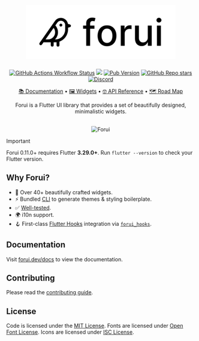 <a href="https://forui.dev">
  <h1 align="center">
    <picture>
      <source width="400" media="(prefers-color-scheme: dark)" srcset="docs/public/dark_logo.png">
      <img width="400" alt="Forui" src="docs/public/light_logo.png">
    </picture>
  </h1>
</a>

<p align="center">
  <a href="https://github.com/forus-labs/forui/actions/workflows/forui_build.yaml"><img alt="GitHub Actions Workflow Status" src="https://img.shields.io/github/actions/workflow/status/forus-labs/forui/forui_build.yaml?branch=main&style=flat&logo=github&label=main"></a>
  <a href="https://codecov.io/gh/forus-labs/forui" ><img src="https://codecov.io/gh/forus-labs/forui/branch/main/graph/badge.svg?token=YxGxA8Ydmg"/></a>
  <a href="https://pub.dev/packages/forui"><img alt="Pub Version" src="https://img.shields.io/pub/v/forui?style=flat&logo=dart&label=pub.dev&color=00589B"></a>
  <a href="https://github.com/forus-labs/forui"><img alt="GitHub Repo stars" src="https://img.shields.io/github/stars/forus-labs/forui?style=flat&logo=github&color=8957e5&link=https%3A%2F%2Fgithub.com%2Fforus-labs%2Fforui"></a>
  <a href="https://discord.gg/jrw3qHksjE"><img alt="Discord" src="https://img.shields.io/discord/1268920771062009886?logo=discord&logoColor=fff&label=discord&color=%237289da"></a>
</p>

<p align="center">
  <a href="https://forui.dev/docs">📚 Documentation</a> •
  <a href="https://forui.dev/docs/layout/divider">🖼️ Widgets</a> •
  <a href="https://pub.dev/documentation/forui">🤓 API Reference</a> •
  <a href="https://github.com/orgs/forus-labs/projects/9">🗺️ Road Map</a>
</p>

<p align="center">
  Forui is a Flutter UI library that provides a set of beautifully designed, minimalistic widgets.
</p>

<br />
<div align="center">
 <img width="800" alt="Forui" src="docs/public/banner-160724.png">
</div>

> [!IMPORTANT]
> Forui 0.11.0+ requires Flutter **3.29.0+**. Run `flutter --version` to check your Flutter version.

## Why Forui?

* 🎨 Over 40+ beautifully crafted widgets.
* ⚡ Bundled [CLI](https://forui.dev/docs/themes#cli) to generate themes & styling boilerplate.
* ✅ [Well-tested](https://app.codecov.io/gh/forus-labs/forui).
* 🌍 i10n support.
* 🪝 First-class [Flutter Hooks](https://pub.dev/packages/flutter_hooks) integration via [`forui_hooks`](https://pub.dev/packages/forui_hooks).

## Documentation

Visit [forui.dev/docs](https://forui.dev/docs) to view the documentation.

## Contributing

Please read the [contributing guide](/CONTRIBUTING.md).

## License

Code is licensed under the [MIT License](LICENSE). Fonts are licensed under [Open Font License](LICENSE). Icons are licensed under [ISC License](https://github.com/forus-labs/forui/blob/main/LICENSE).
